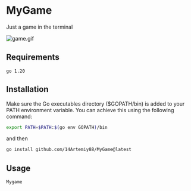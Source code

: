# MyGame
Just a game in the terminal

![game.gif](screenshots/game.gif)

## Requirements
```agsl
go 1.20
```

## Installation
Make sure the Go executables directory ($GOPATH/bin) is added to your PATH environment variable. You can achieve this using the following command:
```bash
export PATH=$PATH:$(go env GOPATH)/bin
```
and then
```bash
go install github.com/14Artemiy88/MyGame@latest
```

## Usage
```bash
Mygame
```